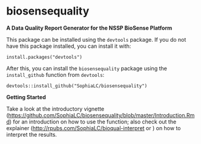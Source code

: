 # biosensequality
**A Data Quality Report Generator for the NSSP BioSense Platform**

This package can be installed using the `devtools` package. If you do not have this package installed, you can install it with:

`install.packages("devtools")`

After this, you can install the `biosensequality` package using the `install_github` function from `devtools`:

`devtools::install_github("SophiaLC/biosensequality")`

**Getting Started**

Take a look at the introductory vignette (https://github.com/SophiaLC/biosensequality/blob/master/Introduction.Rmd) for an introduction on how to use the function; also check out the explainer (http://rpubs.com/SophiaLC/bioqual-interpret or ) on how to interpret the results.

